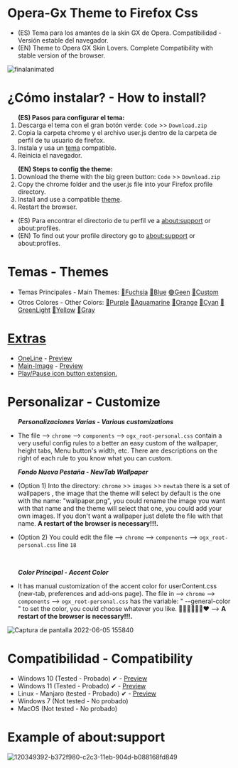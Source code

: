 # Opera-Gx Theme to Firefox Css
<ul><li>(ES) Tema para los amantes de la skin GX de Opera. Compatibilidad - Versión estable del navegador.</li>
<li>(EN) Theme to Opera GX Skin Lovers. Complete Compatibility with stable version of the browser.</li></ul>

![finalanimated](https://user-images.githubusercontent.com/22057609/156902551-7bb9ee28-2505-44f1-8c26-72bb994c9610.png)

# ¿Cómo instalar? - How to install?

<ol><b>(ES) Pasos para configurar el tema:</b>

   <li>Descarga el tema con el gran botón verde: <code>Code</code> >> <code>Download.zip</code></li>
   <li>Copia la carpeta chrome y el archivo user.js dentro de la carpeta de perfil de tu usuario de firefox.</li>
   <li>Instala y usa un <a href="https://github.com/Godiesc/opera-gx#temas---themes" >tema</a> compatible.</li>
   <li>Reinicia el navegador.</li></ol>

<ol><b>(EN) Steps to config the theme:</b>
   <li>Download the theme with the big green button: <code>Code</code> >> <code>Download.zip</code></li> 
   <li>Copy the chrome folder and the user.js file into your Firefox profile directory. </li>
   <li>Install and use a compatible <a href="https://github.com/Godiesc/opera-gx#temas---themes" >theme</a>.</li>
   <li>Restart the browser. </li></ol>
   <ul>
<li>(ES) Para encontrar el directorio de tu perfil ve a <a href="https://github.com/Godiesc/opera-gx#example-of-aboutsupport"> about:support</a> or about:profiles. </li>
<li>(EN) To find out your profile directory go to <a href="https://github.com/Godiesc/opera-gx#example-of-aboutsupport"> about:support</a> or about:profiles.</li></ul>

# Temas - Themes
<ul><li>Temas Principales - Main Themes: <a href= "https://addons.mozilla.org/es/firefox/addon/beautiful-opera-gx-fucsia/" target="_blank">🔴Fuchsia</a> <a href= "https://addons.mozilla.org/es/firefox/addon/beautiful-opera-gx-blue/" target="_blank">🔵Blue</a> <a href= "https://addons.mozilla.org/es/firefox/addon/beautiful-gx-green/" target="_blank">🟢Geen</a> <a href= "https://addons.mozilla.org/es/firefox/addon/beautiful-red-blur/" target="_blank">🌈Custom</a> </li>

<li> Otros Colores - Other Colors: <a href= "https://addons.mozilla.org/es/firefox/addon/opera-gx-witchcraft-purple/">💜Purple</a> <a href= "https://addons.mozilla.org/es/firefox/addon/opera-gx-electric-aquamarine/">💚Aquamarine</a> <a href= "https://addons.mozilla.org/es/firefox/addon/opera-gx-ember-orange/">🦧Orange</a> <a href= "https://addons.mozilla.org/es/firefox/addon/opera-gx-frozen-cyan/">💠Cyan</a> <a href= "https://addons.mozilla.org/es/firefox/addon/opera-gx-level-up-green/">🍏GreenLight</a> <a href= "https://addons.mozilla.org/es/firefox/addon/opera-gx-stamina-yellow/">💛Yellow</a> <a href= "https://addons.mozilla.org/es/firefox/addon/opera-gx-wizard-grey/"> 🗻Gray</a></li></ul>

# <a href= "https://github.com/Godiesc/opera-gx/tree/main/Extras">Extras</a>
<ul><li><a href="https://github.com/Godiesc/opera-gx/tree/main/Extras/OneLine"> OneLine</a> - <a href ="https://user-images.githubusercontent.com/22057609/168898232-8bd41289-a470-4fa0-9888-4f78b0da3d21.png" target="_blank">Preview</a></li>
<li><a href="hhttps://github.com/Godiesc/opera-gx/tree/main/Extras/Main-Image"> Main-Image</a> - <a href ="https://user-images.githubusercontent.com/22057609/172068954-cc6b56a5-3f60-4152-a978-66cb4d61d5f2.png" target="_blank">Preview</a></li>
<li><a href="https://github.com/Godiesc/opera-gx/tree/main/Extras/Play-Pause">Play/Pause icon button extension.</a> </li></ul>

# Personalizar - Customize
<ul><b><i>Personalizaciones Varias - Various customizations</i></b>
<li><p>The file --> <code>chrome</code> --> <code>components</code> --> <code>ogx_root-personal.css</code> contain a very useful config rules to a better an easy custom of the wallpaper, height tabs, Menu button's width, etc. There are descriptions on the right of each rule to you know what you can custom.</p></li></ul>
<ul><b><i>Fondo Nueva Pestaña - NewTab Wallpaper</i></b>
   <li><p>(Option 1) Into the directory: <code>chrome</code> >> <code>images</code> >> <code>newtab</code> there is a set of wallpapers , the image that the theme will select by default is the one with the name: "wallpaper.png", you could rename the image you want with that name and the theme will select that one, you could add your own images. If you don't want a wallpaper just delete the file with that name. <b>A restart of the browser is necessary!!!. </b></p></li>
<li><p>(Option 2) You could edit the file --> <code>chrome</code> --> <code>components</code> --> <code>ogx_root-personal.css</code> line <code>18</code><p></li></ul></br>
<ul><b><i>Color Principal - Accent Color</i></b>
<li><p>It has manual customization of the accent color for userContent.css (new-tab, preferences and add-ons page). The file in --> <code>chrome</code> --> <code>components</code> --> <code>ogx_root-personal.css</code> has the variable: " --general-color " to set the color, you could choose whatever you like. 💙💚💜🤎💛🧡❤
   --> <b>A restart of the browser is necessary!!!. </b></p></li></ul>

![Captura de pantalla 2022-06-05 155840](https://user-images.githubusercontent.com/22057609/172070426-0de79289-eaa3-4826-ac62-af6230cdf877.png)

# Compatibilidad - Compatibility

<ul><li>Windows 10 (Tested - Probado) ✔ - <a href="https://i.imgur.com/ckLxcZe.png">Preview</a></li>
<li>Windows 11 (Tested - Probado) ✔ - <a href="https://user-images.githubusercontent.com/6202392/168166690-b9f232c7-ff0e-4107-95f0-2910f1c3c6fb.png" >Preview</a></li>
<li>Linux - Manjaro (tested - Probado) ✔ - <a href="https://i.imgur.com/bDKNoBn.png">Preview</a></li>
<li>Windows 7 (Not tested - No probado)</li>
<li>MacOS (Not tested - No probado)</li>
</ul>

# Example of about:support

![120349392-b372f980-c2c3-11eb-904d-b088168fd849](https://user-images.githubusercontent.com/22057609/156908375-824f8679-56a5-4d09-a86f-353a7f61135e.png)
